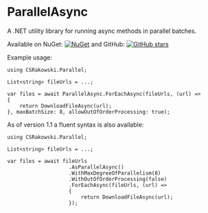 # ParallelAsync
A .NET utility library for running async methods in parallel batches.

Available on NuGet: [![NuGet](https://img.shields.io/nuget/v/CSRakowski.ParallelAsync.svg)](https://www.nuget.org/packages/CSRakowski.ParallelAsync/)
 and GitHub: [![GitHub stars](https://img.shields.io/github/stars/csrakowski/ParallelAsync.svg)](https://github.com/csrakowski/ParallelAsync/)

Example usage:

	using CSRakowski.Parallel;

	List<string> fileUrls = ...;

	var files = await ParallelAsync.ForEachAsync(fileUrls, (url) =>
	{
        return DownloadFileAsync(url);
	}, maxBatchSize: 8, allowOutOfOrderProcessing: true);


As of version 1.1 a fluent syntax is also available:

	using CSRakowski.Parallel;

	List<string> fileUrls = ...;

	var files = await fileUrls
                        .AsParallelAsync()
                        .WithMaxDegreeOfParallelism(8)
                        .WithOutOfOrderProcessing(false)
                        .ForEachAsync(fileUrls, (url) =>
                        {
                        	return DownloadFileAsync(url);
                        });

